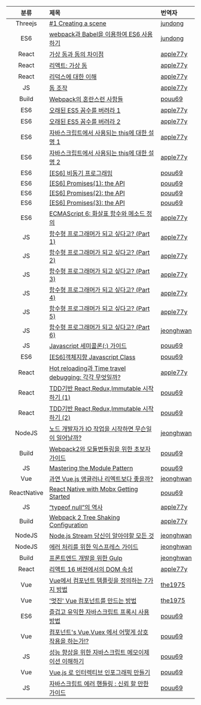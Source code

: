 | 분류 | 제목  | 번역자 |
| :--------: | :------------ | :------------ |
|Threejs| [ #1 Creating a scene ](https://github.com/FEDevelopers/tech.description/wiki/%5BThreejs.org-%EC%8B%9C%EB%A6%AC%EC%A6%88%5D-%231-Creating-a-scene) |[jundong](https://github.com/storymessinger)
|ES6| [webpack과 Babel을 이용하여 ES6 사용하기](https://github.com/FEDevelopers/tech.description/wiki/(ES6)-webpack과-Babel을-이용하여-ES6-간단한-사용환경-설치하기) | [jundong](https://github.com/storymessinger)
| React| [가상 돔과 돔의 차이점](https://github.com/FEDevelopers/tech.description/wiki/가상-돔과-돔의-차이점) | [apple77y](https://github.com/apple77y) |
|React| [리액트: 가상 돔](https://github.com/FEDevelopers/tech.description/wiki/리액트:-가상-돔) | [apple77y](https://github.com/apple77y) |
|React| [리덕스에 대한 이해](https://github.com/FEDevelopers/tech.description/wiki/%EB%A6%AC%EB%8D%95%EC%8A%A4%EC%97%90-%EB%8C%80%ED%95%9C-%EC%9D%B4%ED%95%B4) | [apple77y](https://github.com/apple77y) |
|JS| [돔 조작](https://github.com/FEDevelopers/tech.description/wiki/돔-조작) | [apple77y](https://github.com/apple77y) |
|Build| [Webpack의 혼란스런 사항들](https://github.com/FEDevelopers/tech.description/wiki/Webpack%EC%9D%98-%ED%98%BC%EB%9E%80%EC%8A%A4%EB%9F%B0-%EC%82%AC%ED%95%AD%EB%93%A4) | [pouu69](https://github.com/pouu69) |
|ES6| [오래된 ES5 꼼수를 버려라 1](https://github.com/FEDevelopers/tech.description/wiki/오래된-ES5-꼼수를-버려라-1) | [apple77y](https://github.com/apple77y) |
|ES6| [오래된 ES5 꼼수를 버려라 2](https://github.com/FEDevelopers/tech.description/wiki/오래된-ES5-꼼수를-버려라-2) | [apple77y](https://github.com/apple77y) |
|ES6| [자바스크립트에서 사용되는 this에 대한 설명 1](https://github.com/FEDevelopers/tech.description/wiki/%EC%9E%90%EB%B0%94%EC%8A%A4%ED%81%AC%EB%A6%BD%ED%8A%B8%EC%97%90%EC%84%9C-%EC%82%AC%EC%9A%A9%EB%90%98%EB%8A%94-this%EC%97%90-%EB%8C%80%ED%95%9C-%EC%84%A4%EB%AA%85-1) | [apple77y](https://github.com/apple77y) |
|ES6| [자바스크립트에서 사용되는 this에 대한 설명 2](https://github.com/FEDevelopers/tech.description/wiki/%EC%9E%90%EB%B0%94%EC%8A%A4%ED%81%AC%EB%A6%BD%ED%8A%B8%EC%97%90%EC%84%9C-%EC%82%AC%EC%9A%A9%EB%90%98%EB%8A%94-this%EC%97%90-%EB%8C%80%ED%95%9C-%EC%84%A4%EB%AA%85-2) | [apple77y](https://github.com/apple77y) |
|ES6| [[ES6] 비동기 프로그래밍](https://github.com/FEDevelopers/tech.description/wiki/%5BES6%5D-%EB%B9%84%EB%8F%99%EA%B8%B0-%ED%94%84%EB%A1%9C%EA%B7%B8%EB%9E%98%EB%B0%8D) | [pouu69](https://github.com/pouu69) |
|ES6| [[ES6] Promises(1): the API](https://github.com/FEDevelopers/tech.description/wiki/%5BES6%5D-Promises(1):-the-API) | [pouu69](https://github.com/pouu69) |
|ES6| [[ES6] Promises(2): the API](https://github.com/FEDevelopers/tech.description/wiki/%5BES6%5D-Promises(2):-the-API) | [pouu69](https://github.com/pouu69) |
|ES6| [[ES6] Promises(3): the API](https://github.com/FEDevelopers/tech.description/wiki/%5BES6%5D-Promises(3):-the-API) | [pouu69](https://github.com/pouu69) |
|ES6| [ECMAScript 6: 화살표 함수와 메소드 정의](https://github.com/FEDevelopers/tech.description/wiki/ECMAScript-6:-%ED%99%94%EC%82%B4%ED%91%9C-%ED%95%A8%EC%88%98%EC%99%80-%EB%A9%94%EC%86%8C%EB%93%9C-%EC%A0%95%EC%9D%98) | [apple77y](https://github.com/apple77y) |
|JS| [함수형 프로그래머가 되고 싶다고? (Part 1)](https://github.com/FEDevelopers/tech.description/wiki/%ED%95%A8%EC%88%98%ED%98%95-%ED%94%84%EB%A1%9C%EA%B7%B8%EB%9E%98%EB%A8%B8%EA%B0%80-%EB%90%98%EA%B3%A0-%EC%8B%B6%EB%8B%A4%EA%B3%A0%3F-(Part-1)) | [apple77y](https://github.com/apple77y) |
|JS| [함수형 프로그래머가 되고 싶다고? (Part 2)](https://github.com/FEDevelopers/tech.description/wiki/%ED%95%A8%EC%88%98%ED%98%95-%ED%94%84%EB%A1%9C%EA%B7%B8%EB%9E%98%EB%A8%B8%EA%B0%80-%EB%90%98%EA%B3%A0-%EC%8B%B6%EB%8B%A4%EA%B3%A0%3F-(Part-2)) | [apple77y](https://github.com/apple77y) |
|JS| [함수형 프로그래머가 되고 싶다고? (Part 3)](https://github.com/FEDevelopers/tech.description/wiki/%ED%95%A8%EC%88%98%ED%98%95-%ED%94%84%EB%A1%9C%EA%B7%B8%EB%9E%98%EB%A8%B8%EA%B0%80-%EB%90%98%EA%B3%A0-%EC%8B%B6%EB%8B%A4%EA%B3%A0%3F-(Part-3)) | [apple77y](https://github.com/apple77y) |
|JS| [함수형 프로그래머가 되고 싶다고? (Part 4)](https://github.com/FEDevelopers/tech.description/wiki/%ED%95%A8%EC%88%98%ED%98%95-%ED%94%84%EB%A1%9C%EA%B7%B8%EB%9E%98%EB%A8%B8%EA%B0%80-%EB%90%98%EA%B3%A0-%EC%8B%B6%EB%8B%A4%EA%B3%A0%3F-(Part-4)) | [apple77y](https://github.com/apple77y) |
|JS| [함수형 프로그래머가 되고 싶다고? (Part 5)](https://github.com/FEDevelopers/tech.description/wiki/%ED%95%A8%EC%88%98%ED%98%95-%ED%94%84%EB%A1%9C%EA%B7%B8%EB%9E%98%EB%A8%B8%EA%B0%80-%EB%90%98%EA%B3%A0-%EC%8B%B6%EB%8B%A4%EA%B3%A0%3F-(Part-5)) | [apple77y](https://github.com/apple77y) |
|JS| [함수형 프로그래머가 되고 싶다고? (Part 6)](https://github.com/FEDevelopers/tech.description/wiki/함수형-프로그래머가-되고-싶다고%3F-(Part-6)) | [jeonghwan](https://github.com/jeonghwan-kim) |
|JS| [Javascript 세미콜론(;) 가이드](https://github.com/FEDevelopers/tech.description/wiki/Javascript-%EC%84%B8%EB%AF%B8%EC%BD%9C%EB%A1%A0(;)-%EA%B0%80%EC%9D%B4%EB%93%9C) | [pouu69](https://github.com/pouu69) |
|ES6| [[ES6]객체지향 Javascript Class](https://github.com/FEDevelopers/tech.description/wiki/%5BES6%5D%EA%B0%9D%EC%B2%B4%EC%A7%80%ED%96%A5-Javascript---Class) | [pouu69](https://github.com/pouu69) |
| React| [Hot reloading과 Time travel debugging: 각각 무엇일까?](https://github.com/FEDevelopers/tech.description/wiki/Hot-reloading과-Time-travel-debugging:-각각-무엇일까%3F) | [apple77y](https://github.com/apple77y) |
| React| [TDD기반 React,Redux,Immutable 시작하기 (1)](https://github.com/FEDevelopers/tech.description/wiki/TDD%EA%B8%B0%EB%B0%98-React,Redux,Immutable-%EC%8B%9C%EC%9E%91%ED%95%98%EA%B8%B0-(1)) | [pouu69](https://github.com/pouu69) |
| React| [TDD기반 React,Redux,Immutable 시작하기 (2)](https://github.com/FEDevelopers/tech.description/wiki/TDD%EA%B8%B0%EB%B0%98-React,Redux,Immutable-%EC%8B%9C%EC%9E%91%ED%95%98%EA%B8%B0-(2)) | [pouu69](https://github.com/pouu69) |
| NodeJS | [노드 개발자가 IO 작업을 시작하면 무슨일이 일어날까?](https://github.com/FEDevelopers/tech.description/wiki/%EB%85%B8%EB%93%9C-%EA%B0%9C%EB%B0%9C%EC%9E%90%EA%B0%80-IO-%EC%9E%91%EC%97%85%EC%9D%84-%EC%8B%9C%EC%9E%91%ED%95%98%EB%A9%B4-%EB%AC%B4%EC%8A%A8%EC%9D%BC%EC%9D%B4-%EC%9D%BC%EC%96%B4%EB%82%A0%EA%B9%8C%3F) |  [jeonghwan](https://github.com/jeonghwan-kim) |
| Build| [Webpack2와 모듈번들링을 위한 초보자 가이드](https://github.com/FEDevelopers/tech.description/wiki/Webpack2%EC%99%80-%EB%AA%A8%EB%93%88%EB%B2%88%EB%93%A4%EB%A7%81%EC%9D%84-%EC%9C%84%ED%95%9C-%EC%B4%88%EB%B3%B4%EC%9E%90-%EA%B0%80%EC%9D%B4%EB%93%9C)| [pouu69](https://github.com/pouu69) |
| JS| [Mastering the Module Pattern](https://github.com/FEDevelopers/tech.description/wiki/Mastering-the-Module-Pattern)| [pouu69](https://github.com/pouu69) |
| Vue| [과연 Vue.js 앵귤러나 리엑트보다 좋을까?](https://github.com/FEDevelopers/tech.description/wiki/%EA%B3%BC%EC%97%B0-Vue.js-%EC%95%B5%EA%B7%A4%EB%9F%AC%EB%82%98-%EB%A6%AC%EC%97%91%ED%8A%B8%EB%B3%B4%EB%8B%A4-%EC%A2%8B%EC%9D%84%EA%B9%8C%3F)| [jeonghwan](https://github.com/jeonghwan-kim) |
| ReactNative| [React Native with Mobx Getting Started](https://github.com/FEDevelopers/tech.description/wiki/React-Native-with-Mobx---Getting-Started)| [pouu69](https://github.com/pouu69) |
| JS| [“typeof null”의 역사](https://github.com/FEDevelopers/tech.description/wiki/“typeof-null”의-역사)| [apple77y](https://github.com/apple77y) |
| Build| [Webpack 2 Tree Shaking Configuration](https://github.com/FEDevelopers/tech.description/wiki/Webpack-2-Tree-Shaking-Configuration)| [apple77y](https://github.com/apple77y) |
| NodeJS | [Node.js Stream 당신이 알아야할 모든 것](https://github.com/FEDevelopers/tech.description/wiki/Node.js-Stream-%EB%8B%B9%EC%8B%A0%EC%9D%B4-%EC%95%8C%EC%95%84%EC%95%BC%ED%95%A0-%EB%AA%A8%EB%93%A0-%EA%B2%83) |  [jeonghwan](https://github.com/jeonghwan-kim) |
| NodeJS | [에러 처리를 위한 익스프레스 가이드](https://github.com/FEDevelopers/tech.description/wiki/%EC%97%90%EB%9F%AC-%EC%B2%98%EB%A6%AC%EB%A5%BC-%EC%9C%84%ED%95%9C-%EC%9D%B5%EC%8A%A4%ED%94%84%EB%A0%88%EC%8A%A4-%EA%B0%80%EC%9D%B4%EB%93%9C) |  [jeonghwan](https://github.com/jeonghwan-kim) |
| Build | [프론트엔드 개발을 위한 Gulp](https://github.com/FEDevelopers/tech.description/wiki/%ED%94%84%EB%A1%A0%ED%8A%B8%EC%97%94%EB%93%9C-%EA%B0%9C%EB%B0%9C%EC%9D%84-%EC%9C%84%ED%95%9C-Gulp) |  [jeonghwan](https://github.com/jeonghwan-kim) |
| React | [리액트 16 버전에서의 DOM 속성](https://github.com/FEDevelopers/tech.description/wiki/%EB%A6%AC%EC%95%A1%ED%8A%B8-16-%EB%B2%84%EC%A0%84%EC%97%90%EC%84%9C%EC%9D%98-DOM-%EC%86%8D%EC%84%B1) |  [apple77y](https://github.com/apple77y) |
| Vue | [Vue에서 컴포넌트 템플릿을 정의하는 7가지 방법](https://github.com/FEDevelopers/tech.description/wiki/Vue%EC%97%90%EC%84%9C-%EC%BB%B4%ED%8F%AC%EB%84%8C%ED%8A%B8-%ED%85%9C%ED%94%8C%EB%A6%BF%EC%9D%84-%EC%A0%95%EC%9D%98%ED%95%98%EB%8A%94-7%EA%B0%80%EC%A7%80-%EB%B0%A9%EB%B2%95) |  [the1975](https://github.com/the1975) |
| Vue | ['멋진' Vue 컴포넌트를 만드는 방법](https://github.com/FEDevelopers/tech.description/wiki/'%EB%A9%8B%EC%A7%84'-Vue-%EC%BB%B4%ED%8F%AC%EB%84%8C%ED%8A%B8%EB%A5%BC-%EB%A7%8C%EB%93%9C%EB%8A%94-%EB%B0%A9%EB%B2%95) |  [the1975](https://github.com/the1975) |
| ES6 | [즐겁고 유익한 자바스크립트 프록시 사용방법](https://github.com/FEDevelopers/tech.description/wiki/%EC%A6%90%EA%B2%81%EA%B3%A0-%EC%9C%A0%EC%9D%B5%ED%95%9C-%EC%9E%90%EB%B0%94%EC%8A%A4%ED%81%AC%EB%A6%BD%ED%8A%B8-%ED%94%84%EB%A1%9D%EC%8B%9C-%EC%82%AC%EC%9A%A9%EB%B0%A9%EB%B2%95) | [pouu69](https://github.com/pouu69)
| Vue | [컴포넌트's Vue,Vuex 에서 어떻게 상호 작용을 하는가!?](https://github.com/FEDevelopers/tech.description/wiki/%EC%BB%B4%ED%8F%AC%EB%84%8C%ED%8A%B8's-Vue,Vuex-%EC%97%90%EC%84%9C-%EC%96%B4%EB%96%BB%EA%B2%8C-%EC%83%81%ED%98%B8-%EC%9E%91%EC%9A%A9%EC%9D%84-%ED%95%98%EB%8A%94%EA%B0%80!%3F) | [pouu69](https://github.com/pouu69)
| JS | [성능 향상을 위한 자바스크립트 메모이제이션 이해하기](https://github.com/FEDevelopers/tech.description/wiki/%EC%84%B1%EB%8A%A5-%ED%96%A5%EC%83%81%EC%9D%84-%EC%9C%84%ED%95%9C-%EC%9E%90%EB%B0%94%EC%8A%A4%ED%81%AC%EB%A6%BD%ED%8A%B8-%EB%A9%94%EB%AA%A8%EC%9D%B4%EC%A0%9C%EC%9D%B4%EC%85%98-%EC%9D%B4%ED%95%B4%ED%95%98%EA%B8%B0) | [pouu69](https://github.com/pouu69)
| Vue | [Vue.js 로 인터렉티브 인포그래픽 만들기](https://github.com/FEDevelopers/tech.description/wiki/Vue.js-%EB%A1%9C-%EC%9D%B8%ED%84%B0%EB%A0%89%ED%8B%B0%EB%B8%8C-%EC%9D%B8%ED%8F%AC%EA%B7%B8%EB%9E%98%ED%94%BD-%EB%A7%8C%EB%93%A4%EA%B8%B0) | [pouu69](https://github.com/pouu69)
| JS | [자바스크립트 에러 핸들링 : 신뢰 할 만한 가이드](https://github.com/FEDevelopers/tech.description/wiki/%EC%9E%90%EB%B0%94%EC%8A%A4%ED%81%AC%EB%A6%BD%ED%8A%B8-%EC%97%90%EB%9F%AC-%ED%95%B8%EB%93%A4%EB%A7%81-:-%EC%8B%A0%EB%A2%B0-%ED%95%A0-%EB%A7%8C%ED%95%9C-%EA%B0%80%EC%9D%B4%EB%93%9C) | [pouu69](https://github.com/pouu69)
